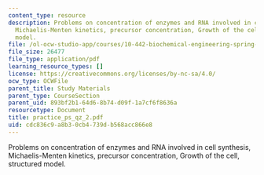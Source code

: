 ```yaml
---
content_type: resource
description: Problems on concentration of enzymes and RNA involved in cell synthesis,
  Michaelis-Menten kinetics, precursor concentration, Growth of the cell, structured
  model.
file: /ol-ocw-studio-app/courses/10-442-biochemical-engineering-spring-2005/cdc836c9a8b30cb4739db568acc866e8_practice_ps_qz_2.pdf
file_size: 26477
file_type: application/pdf
learning_resource_types: []
license: https://creativecommons.org/licenses/by-nc-sa/4.0/
ocw_type: OCWFile
parent_title: Study Materials
parent_type: CourseSection
parent_uid: 893bf2b1-64d6-8b74-d09f-1a7cf6f8636a
resourcetype: Document
title: practice_ps_qz_2.pdf
uid: cdc836c9-a8b3-0cb4-739d-b568acc866e8
---
```

Problems on concentration of enzymes and RNA involved in cell synthesis, Michaelis-Menten kinetics, precursor concentration, Growth of the cell, structured model.